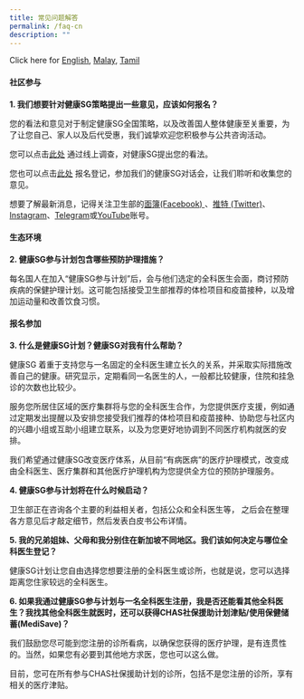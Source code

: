 ```yaml
---
title: 常见问题解答
permalink: /faq-cn
description: ""
---
```

Click here for [English](/faq), [Malay](/faq-ml), [Tamil](/faq-ta)

#### 社区参与

**1. 我们想要针对健康SG策略提出一些意见，应该如何报名？**

您的看法和意见对于制定健康SG全国策略，以及改善国人整体健康至关重要，为了让您自己、家人以及后代受惠，我们诚挚欢迎您积极参与公共咨询活动。

您可以点击[此处](https://form.gov.sg/#!/6254f4af045bce0012fc5a8b) 通过线上调查，对健康SG提出您的看法。

您也可以点击[此处](https://go.gov.sg/hsginterest) 报名登记，参加我们的健康SG对话会，让我们聆听和收集您的意见。

想要了解最新消息，记得关注卫生部的[面簿(Facebook) ](https://www.facebook.com/sghealthministry)、[推特 (Twitter)](https://twitter.com/sporeMOH)、[Instagram](https://www.instagram.com/moh_singapore/)、[Telegram](https://t.me/MOHsingapore)或[YouTube](https://www.youtube.com/user/MOHSingapore)账号。

#### 生态环境

**2. 健康SG参与计划包含哪些预防护理措施？**

每名国人在加入“健康SG参与计划”后，会与他们选定的全科医生会面，商讨预防疾病的保健护理计划。这可能包括接受卫生部推荐的体检项目和疫苗接种，以及增加运动量和改善饮食习惯。

#### 报名参加

**3. 什么是健康SG计划？健康SG对我有什么帮助？**

健康SG 着重于支持您与一名固定的全科医生建立长久的关系，并采取实际措施改善自己的健康。研究显示，定期看同一名医生的人，一般都比较健康，住院和挂急诊的次数也比较少。

服务您所居住区域的医疗集群将与您的全科医生合作，为您提供医疗支援，例如通过定期发出提醒以及安排您接受我们推荐的体检项目和疫苗接种、协助您与社区内的兴趣小组或互助小组建立联系，以及为您更好地协调到不同医疗机构就医的安排。

我们希望通过健康SG改变医疗体系，从目前“有病医病”的医疗护理模式，改变成由全科医生、医疗集群和其他医疗护理机构为您提供全方位的预防护理服务。

**4. 健康SG参与计划将在什么时候启动？**

卫生部正在咨询各个主要的利益相关者，包括公众和全科医生等， 之后会在整理各方意见后才敲定细节，然后发表白皮书公布详情。

**5. 我的兄弟姐妹、父母和我分别住在新加坡不同地区。我们该如何决定与哪位全科医生登记？**

健康SG计划让您自由选择您想要注册的全科医生或诊所，也就是说，您可以选择距离您住家较远的全科医生。

**6. 如果我通过健康SG参与计划与一名全科医生注册，我是否还能看其他全科医生？我找其他全科医生就医时，还可以获得CHAS社保援助计划津贴/使用保健储蓄(MediSave)？**

我们鼓励您尽可能到您注册的诊所看病，以确保您获得的医疗护理，是有连贯性的。当然，如果您有必要到其他地方求医，您也可以这么做。

目前，您可在所有参与CHAS社保援助计划的诊所，包括不是您注册的诊所，享有相关的医疗津贴。